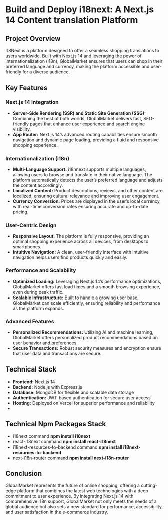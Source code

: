 # Build and Deploy i18next: A Next.js 14 Content translation Platform

## Project Overview

i18Next is a  platform designed to offer a seamless shopping translations to users worldwide. Built with Next.js 14 and leveraging the power of internationalization (i18n), GlobalMarket ensures that users can shop in their preferred language and currency, making the platform accessible and user-friendly for a diverse audience.

## Key Features

### Next.js 14 Integration
- **Server-Side Rendering (SSR) and Static Site Generation (SSG):** Combining the best of both worlds, GlobalMarket delivers fast, SEO-friendly pages that enhance user experience and search engine visibility.
- **App Router:** Next.js 14’s advanced routing capabilities ensure smooth navigation and dynamic page loading, providing a fluid and responsive shopping experience.

### Internationalization (i18n)
- **Multi-Language Support:** i18nnext supports multiple languages, allowing users to browse and translate in their native language. The platform automatically detects the user’s preferred language and adjusts the content accordingly.
- **Localized Content:** Product descriptions, reviews, and other content are localized, ensuring cultural relevance and improving user engagement.
- **Currency Conversion:** Prices are displayed in the user’s local currency, with real-time conversion rates ensuring accurate and up-to-date pricing.

### User-Centric Design
- **Responsive Layout:** The platform is fully responsive, providing an optimal shopping experience across all devices, from desktops to smartphones.
- **Intuitive Navigation:** A clean, user-friendly interface with intuitive navigation helps users find products quickly and easily.

### Performance and Scalability
- **Optimized Loading:** Leveraging Next.js 14’s performance optimizations, GlobalMarket offers fast load times and a smooth browsing experience, even during peak traffic.
- **Scalable Infrastructure:** Built to handle a growing user base, GlobalMarket can scale efficiently, ensuring reliability and performance as the platform expands.

### Advanced Features
- **Personalized Recommendations:** Utilizing AI and machine learning, GlobalMarket offers personalized product recommendations based on user behavior and preferences.
- **Secure Transactions:** Robust security measures and encryption ensure that user data and transactions are secure.

## Technical Stack

- **Frontend:** Next.js 14
- **Backend:** Node.js with Express.js
- **Database:** MongoDB for flexible and scalable data storage
- **Authentication:** JWT-based authentication for secure user access
- **Hosting:** Deployed on Vercel for superior performance and reliability
- 
## Technical Npm Packages Stack

- i18next command **npm install i18next**
- react-i18next command **npm install react-i18next**
- i18next-resources-to-backend command **npm install i18next-resources-to-backend**
- next-i18n-router command **npm install next-i18n-router**

## Conclusion

GlobalMarket represents the future of online shopping, offering a cutting-edge platform that combines the latest web technologies with a deep commitment to user experience. By integrating Next.js 14 with comprehensive i18n support, GlobalMarket not only meets the needs of a global audience but also sets a new standard for performance, accessibility, and user satisfaction in the e-commerce industry.
